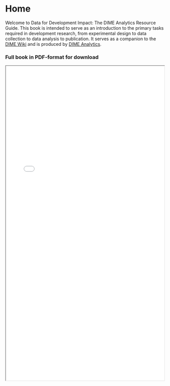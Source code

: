 # Home

Welcome to Data for Development Impact: The DIME Analytics Resource Guide.
This book is intended to serve as an introduction to the primary tasks
required in development research, from experimental design
to data collection to data analysis to publication.
It serves as a companion to the [DIME Wiki](https://dimewiki.worldbank.org)
and is produced by [DIME Analytics](http://www.worldbank.org/en/research/dime/data-and-analytics).


### Full book in PDF-format for download
<iframe src="./bookpdf/Data-for-Development-Impact.pdf#pagemode=none" width="100%" height="1000px"></iframe>
